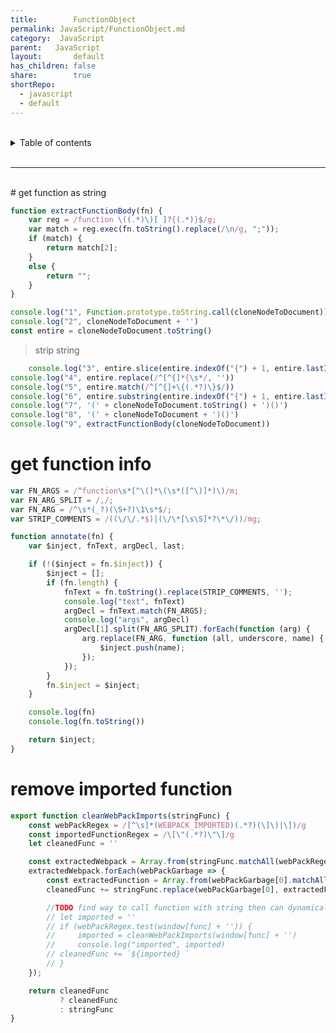 ```yaml
---
title:        FunctionObject
permalink: JavaScript/FunctionObject.md
category:  JavaScript
parent:   JavaScript
layout:       default
has_children: false
share:        true
shortRepo:
  - javascript
  - default          
---
```



<br/>          

<details markdown="block">                
<summary>                
Table of contents                
</summary>                
{: .text-delta }                
1. TOC                
{:toc}                
</details>                

<br/>                

***                

<br/>
# get function as string

>

```javascript
function extractFunctionBody(fn) {
    var reg = /function \((.*)\)[ ]?{(.*)}$/g;
    var match = reg.exec(fn.toString().replace(/\n/g, ";"));
    if (match) {
        return match[2];
    }
    else {
        return "";
    }
}
```

```javascript
console.log("1", Function.prototype.toString.call(cloneNodeToDocument))
console.log("2", cloneNodeToDocument + '')
const entire = cloneNodeToDocument.toString()
```

> strip string

```javascript
    console.log("3", entire.slice(entire.indexOf("{") + 1, entire.lastIndexOf("}")))
console.log("4", entire.replace(/^[^{]*{\s*/, ''))
console.log("5", entire.match(/^[^{]+\{(.*?)\}$/))
console.log("6", entire.substring(entire.indexOf("{") + 1, entire.lastIndexOf("}")))
console.log("7", '(' + cloneNodeToDocument.toString() + ')()')
console.log("8", '(' + cloneNodeToDocument + ')()')
console.log("9", extractFunctionBody(cloneNodeToDocument))
```

# get function info

```javascript
var FN_ARGS = /^function\s*[^\(]*\(\s*([^\)]*)\)/m;
var FN_ARG_SPLIT = /,/;
var FN_ARG = /^\s*(_?)(\S+?)\1\s*$/;
var STRIP_COMMENTS = /((\/\/.*$)|(\/\*[\s\S]*?\*\/))/mg;

function annotate(fn) {
    var $inject, fnText, argDecl, last;

    if (!($inject = fn.$inject)) {
        $inject = [];
        if (fn.length) {
            fnText = fn.toString().replace(STRIP_COMMENTS, '');
            console.log("text", fnText)
            argDecl = fnText.match(FN_ARGS);
            console.log("args", argDecl)
            argDecl[1].split(FN_ARG_SPLIT).forEach(function (arg) {
                arg.replace(FN_ARG, function (all, underscore, name) {
                    $inject.push(name);
                });
            });
        }
        fn.$inject = $inject;
    }

    console.log(fn)
    console.log(fn.toString())

    return $inject;
}
```

# remove imported function

```javascript
export function cleanWebPackImports(stringFunc) {
    const webPackRegex = /[^\s]*(WEBPACK_IMPORTED)(.*?)(\]\)|\])/g
    const importedFunctionRegex = /\[\"(.*?)\"\]/g
    let cleanedFunc = ''

    const extractedWebpack = Array.from(stringFunc.matchAll(webPackRegex))
    extractedWebpack.forEach(webPackGarbage => {
        const extractedFunction = Array.from(webPackGarbage[0].matchAll(importedFunctionRegex), x => x[1])
        cleanedFunc += stringFunc.replace(webPackGarbage[0], extractedFunction)

        //TODO find way to call function with string then can dynamically add used imports
        // let imported = ''
        // if (webPackRegex.test(window[func] + '')) {
        //     imported = cleanWebPackImports(window[func] + '')
        //     console.log("imported", imported)
        // cleanedFunc += `${imported} `
        // }
    });

    return cleanedFunc
           ? cleanedFunc
           : stringFunc
}
```